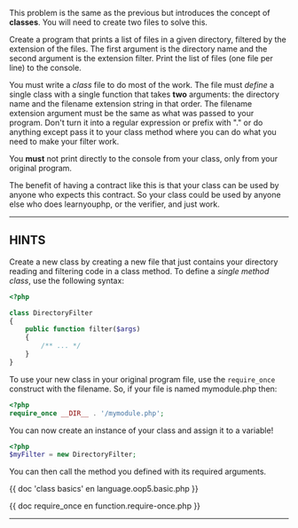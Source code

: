 This problem is the same as the previous but introduces the concept of **classes**. You will need to create two files to solve this.

Create a program that prints a list of files in a given directory, filtered by the extension of the files. The first argument is the directory name and the second argument is the extension filter. Print the list of files (one file per line) to the console.

You must write a *class* file to do most of the work. The file must *define* a single class with a single function that takes **two** arguments: the directory name and the filename extension string in that order. The filename extension argument must be the same as what was passed to your program. Don't turn it into a regular expression or prefix with "." or do anything except pass it to your class method where you can do what you need to make your filter work.

You **must** not print directly to the console from your class, only from your original program.

The benefit of having a contract like this is that your class can be used by anyone who expects this contract. So your class could be used by anyone else who does learnyouphp, or the verifier, and just work.

----------------------------------------------------------------------
## HINTS

[//]: # (TODO: create ?! ... e.g create a new file in you IDE, touch etc, or create a new file in the cloud file explorer)
Create a new class by creating a new file that just contains your directory reading and filtering code in a class method. To define a *single method* *class*, use the following syntax:

```php
<?php

class DirectoryFilter
{
    public function filter($args)
    {
        /** ... */
    }
}
```

To use your new class in your original program file, use the `require_once` construct with the filename. So, if your file is named mymodule.php then:

```php
<?php
require_once __DIR__ . '/mymodule.php';
```

You can now create an instance of your class and assign it to a variable!

```php
<?php
$myFilter = new DirectoryFilter;
```

You can then call the method you defined with its required arguments.

{{ doc 'class basics' en language.oop5.basic.php }}

{{ doc require_once en function.require-once.php }}

----------------------------------------------------------------------